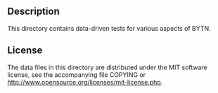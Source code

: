 Description
------------

This directory contains data-driven tests for various aspects of BYTN.

License
--------

The data files in this directory are distributed under the MIT software
license, see the accompanying file COPYING or
http://www.opensource.org/licenses/mit-license.php.

